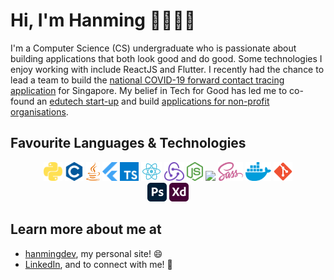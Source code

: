 # Hi, I'm Hanming 👋🧑🏻‍💻

I'm a Computer Science (CS) undergraduate who is passionate about building applications that both look good and do good. Some technologies I enjoy working with include ReactJS and Flutter. I recently had the chance to lead a team to build the [national COVID-19 forward contact tracing application](https://www.comp.nus.edu.sg/news/3480-2020-covid-contact-tracing/) for Singapore. My belief in Tech for Good has led me to co-found an [edutech start-up](https://www.joni.ai) and build [applications for non-profit organisations](https://www.comp.nus.edu.sg/~vwo/projects/2020-lbsa.html).

## Favourite Languages & Technologies

<p align="center">
  <img src="svgs/python.svg" height="30" width="auto"/>
  <img src="svgs/c.svg" height="30" width="auto"/>
  <img src="svgs/java.svg" height="30" width="auto"/>
  <img src="svgs/flutter.svg" height="30" width="auto"/>
  <img src="svgs/typescript.svg" height="30" width="auto"/>
  <img src="svgs/react.svg" height="30" width="auto"/>
  <img src="svgs/redux.svg" height="30" width="auto"/>
  <img src="svgs/nodejs.svg" height="30" width="auto"/>
  <img src="svgs/rails.svg" height="30" width="auto"/>
  <img src="svgs/sass.svg" height="30" width="auto"/>
  <img src="svgs/docker.svg" height="30" width="auto"/>
  <img src="svgs/git.svg" height="30" width="auto"/>
  <br />
  <img src="svgs/photoshop.svg" height="30" width="auto"/>
  <img src="svgs/xd.svg" height="30" width="auto"/>
</p>

## Learn more about me at

- [hanmingdev](https://hanmingdev.com), my personal site! 😄
- [LinkedIn](https://www.linkedin.com/in/hanming-zhu/), and to connect with me! 💼

<!--
**zhuhanming/zhuhanming** is a ✨ _special_ ✨ repository because its `README.md` (this file) appears on your GitHub profile.

Here are some ideas to get you started:

- 🔭 I’m currently working on ...
- 🌱 I’m currently learning ...
- 👯 I’m looking to collaborate on ...
- 🤔 I’m looking for help with ...
- 💬 Ask me about ...
- 📫 How to reach me: ...
- 😄 Pronouns: ...
- ⚡ Fun fact: ...
-->
